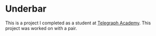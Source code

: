 # Underbar

This is a project I completed as a student at [Telegraph Academy](http://telegraphacademy.com). This project was worked on with a pair.